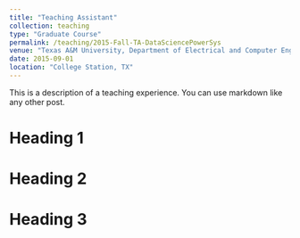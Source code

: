 ```yaml
---
title: "Teaching Assistant"
collection: teaching
type: "Graduate Course"
permalink: /teaching/2015-Fall-TA-DataSciencePowerSys
venue: "Texas A&M University, Department of Electrical and Computer Engineering"
date: 2015-09-01
location: "College Station, TX"
---
```


This is a description of a teaching experience. You can use markdown like any other post.

Heading 1
======

Heading 2
======

Heading 3
======